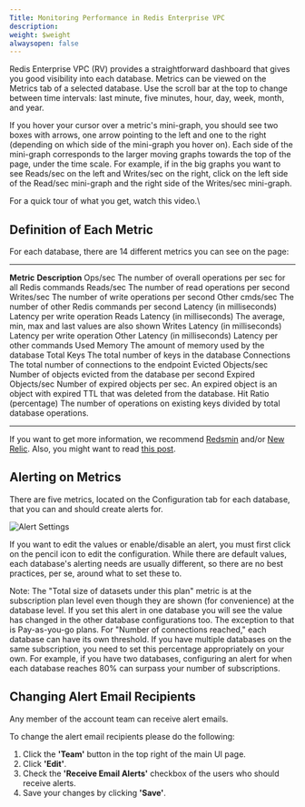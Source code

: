 ```yaml
---
Title: Monitoring Performance in Redis Enterprise VPC
description: 
weight: $weight
alwaysopen: false
---
```

Redis Enterprise VPC (RV) provides a straightforward dashboard that
gives you good visibility into each database. Metrics can be viewed on
the Metrics tab of a selected database. Use the scroll bar at the top to
change between time intervals: last minute, five minutes, hour, day,
week, month, and year.

If you hover your cursor over a metric's mini-graph, you should see two
boxes with arrows, one arrow pointing to the left and one to the right
(depending on which side of the mini-graph you hover on). Each side of
the mini-graph corresponds to the larger moving graphs towards the top
of the page, under the time scale. For example, if in the big graphs you
want to see Reads/sec on the left and Writes/sec on the right, click on
the left side of the Read/sec mini-graph and the right side of the
Writes/sec mini-graph.

For a quick tour of what you get, watch this video.\

## Definition of Each Metric

For each database, there are 14 different metrics you can see on the
page:

  ---------------------------------- ------------------------------------------------------------------------------------------------------------------------
  **Metric**                         **Description**
  Ops/sec                            The number of overall operations per sec for all Redis commands
  Reads/sec                          The number of read operations per second
  Writes/sec                         The number of write operations per second
  Other cmds/sec                     The number of other Redis commands per second
  Latency (in milliseconds)          Latency per write operation
  Reads Latency (in milliseconds)    The average, min, max and last values are also shown
  Writes Latency (in milliseconds)   Latency per write operation
  Other Latency (in milliseconds)    Latency per other commands
  Used Memory                        The amount of memory used by the database
  Total Keys                         The total number of keys in the database
  Connections                        The total number of connections to the endpoint
  Evicted Objects/sec                Number of objects evicted from the database per second
  Expired Objects/sec                Number of expired objects per sec. An expired object is an object with expired TTL that was deleted from the database.
  Hit Ratio (percentage)             The number of operations on existing keys divided by total database operations.
  ---------------------------------- ------------------------------------------------------------------------------------------------------------------------

If you want to get more information, we recommend
[Redsmin](https://www.redsmin.com/) and/or [New
Relic](https://newrelic.com/plugins/poison-pen-llc/28). Also, you might
want to read [this
post](/blog/secure-redis-ssl-added-to-redsmin-and-clients).

## Alerting on Metrics

There are five metrics, located on the Configuration tab for each
database, that you can and should create alerts for.

![Alert
Settings](/images/rv/alert_settings-2.png?width=600&height=151)

If you want to edit the values or enable/disable an alert, you must
first click on the pencil icon to edit the configuration. While there
are default values, each database's alerting needs are usually
different, so there are no best practices, per se, around what to set
these to.

Note: The "Total size of datasets under this plan" metric is at the
subscription plan level even though they are shown (for convenience) at
the database level. If you set this alert in one database you will see
the value has changed in the other database configurations too. The
exception to that is Pay-as-you-go plans. For "Number of connections
reached," each database can have its own threshold. If you have multiple
databases on the same subscription, you need to set this percentage
appropriately on your own. For example, if you have two databases,
configuring an alert for when each database reaches 80% can surpass your
number of subscriptions.

## Changing Alert Email Recipients

Any member of the account team can receive alert emails.

To change the alert email recipients please do the following:

1.  Click the **'Team'** button in the top right of the main UI page.
2.  Click **'Edit'**.
3.  Check the **'Receive Email Alerts'** checkbox of the users who
    should receive alerts.
4.  Save your changes by clicking **'Save'**.
